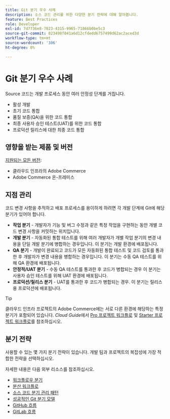 ```yaml
---
title: Git 분기 우수 사례
description: 소스 코드 관리를 위한 다양한 분기 전략에 대해 알아봅니다.
feature: Best Practices
role: Developer
exl-id: 7d7736e8-7023-4315-9965-71866b0be5c3
source-git-commit: 823498f041a6d12cfdedd6757499d62ac2aced3d
workflow-type: tm+mt
source-wordcount: '306'
ht-degree: 0%

---
```


# Git 분기 우수 사례

Source 코드는 개발 프로세스 동안 여러 안정성 단계를 거칩니다.

- 활성 개발
- 초기 코드 통합
- 품질 보증(QA)을 위한 코드 통합
- 최종 사용자 승인 테스트(UAT)를 위한 코드 통합
- 프로덕션 릴리스에 대한 최종 코드 통합

## 영향을 받는 제품 및 버전

[지원되는 모든 버전](../../../release/versions.md):

- 클라우드 인프라의 Adobe Commerce
- Adobe Commerce 온-프레미스

## 지점 관리

코드 변경 사항을 추적하고 배포 프로세스를 용이하게 하려면 각 개발 단계에 Git에 해당 분기가 있어야 합니다.

- **작업 분기** - 개발자가 기능 및 버그 수정과 같은 특정 작업을 구현하는 동안 개별 코드 변경 사항을 커밋하는 위치입니다.
- **개발 분기** - 자동화된 통합 테스트를 위해 여러 개발자가 개별 작업 분기의 변경 내용을 단일 개발 분기에 병합하는 경우입니다. 이 분기는 개발 환경에 배포됩니다.
- **QA 분기** - 개발이 완료되고 코드가 모든 자동화된 통합 테스트 및 코드 검토를 통과한 후 개발자가 변경 내용을 병합하는 경우입니다. 이 분기는 수동 QA 테스트를 위해 QA 환경에 배포됩니다.
- **안정적/UAT 분기** - 수동 QA 테스트를 통과한 후 코드가 병합되는 경우 이 분기는 사용자 승인 테스트를 위해 UAT 환경에 배포됩니다.
- **프로덕션/릴리스 분기** - UAT를 통과한 후 코드가 병합되는 경우. 이 분기는 릴리스용 프로덕션에 배포됩니다.

>[!TIP]
>
>클라우드 인프라 프로젝트의 Adobe Commerce에는 서로 다른 환경에 해당하는 특정 분기가 포함되어 있습니다. _Cloud Guide_&#x200B;에서 [Pro 프로젝트 워크플로](https://experienceleague.adobe.com/docs/commerce-cloud-service/user-guide/architecture/pro-develop-deploy-workflow.html) 및 [Starter 프로젝트 워크플로](https://experienceleague.adobe.com/docs/commerce-cloud-service/user-guide/architecture/starter-develop-deploy-workflow.html)를 참조하십시오.

## 분기 전략

사용할 수 있는 몇 가지 분기 전략이 있습니다. 개발 팀과 프로젝트의 복잡성에 가장 적합한 전략을 선택하십시오.

자세한 내용은 다음 외부 리소스를 참조하십시오.

- [워크플로우 분기](https://git-scm.com/book/en/v2/Git-Branching-Branching-Workflows)
- [분산 워크플로](https://git-scm.com/book/en/v2/Distributed-Git-Distributed-Workflows)
- [소스 코드 분기 관리 패턴](https://martinfowler.com/articles/branching-patterns.html)
- [성공적인 Git 분기 모델](https://nvie.com/posts/a-successful-git-branching-model/)
- [GitHub 흐름](https://docs.github.com/en/get-started/quickstart/github-flow)
- [GitLab 흐름](https://about.gitlab.com/blog/2023/07/27/gitlab-flow-duo/)
